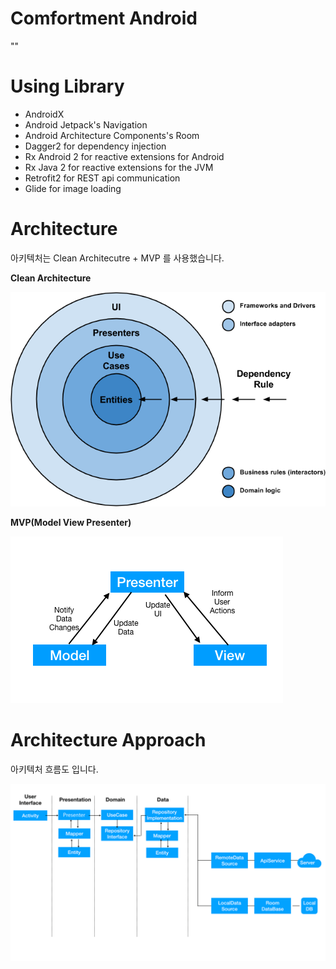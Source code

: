 # Comfortment Android

""

# Using Library

* AndroidX
* Android Jetpack's Navigation
* Android Architecture Components's Room
* Dagger2 for dependency injection
* Rx Android 2 for reactive extensions for Android
* Rx Java 2 for reactive extensions for the JVM
* Retrofit2 for REST api communication
* Glide for image loading

# Architecture

아키텍처는 Clean Architecutre + MVP 를 사용했습니다.

**Clean Architecture**

![Clean Architecture](./img/clean.png)

**MVP(Model View Presenter)**

![MVP](./img/mvp.png)

# Architecture Approach

아키텍처 흐름도 입니다.  

![Architecture Approach](./img/approach.png)

